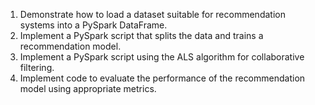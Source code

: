 1) Demonstrate how to load a dataset suitable for recommendation systems into a PySpark 
DataFrame.
2) Implement a PySpark script that splits the data and trains a recommendation model.
3) Implement a PySpark script using the ALS algorithm for collaborative filtering.
4) Implement code to evaluate the performance of the recommendation model using 
appropriate metrics.
